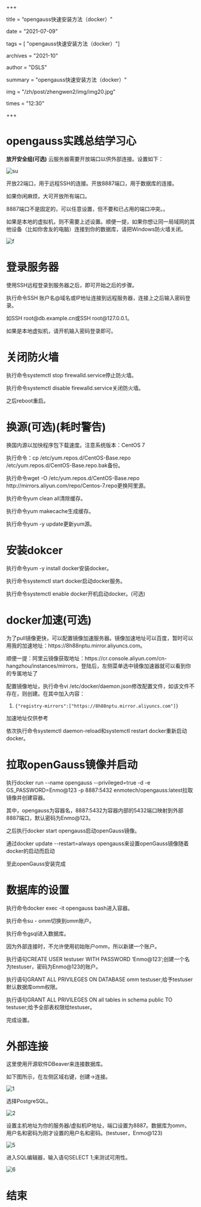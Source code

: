 ﻿+++

title =  “opengauss快速安装方法（docker）" 

date = "2021-07-09" 

tags = [ "opengauss快速安装方法（docker）"] 

archives = "2021-10" 

author = "DSLS" 

summary = "opengauss快速安装方法（docker）"

img = "/zh/post/zhengwen2/img/img20.jpg" 

times = "12:30"

+++

# opengauss实践总结学习心<a name="ZH-CN_TOPIC_0000001085018737"></a> 

<b id="6jknk">放开安全组(可选)</b></h1>
云服务器需要开放端口以供外部连接。设置如下：

<p><img src="https://data.educoder.net/api/attachments/1595857" alt=" su "><br></p>
<p>开放22端口，用于远程SSH的连接。开放8887端口，用于数据库的连接。</p>
<p>如果你闲麻烦，大可开放所有端口。</p>
<p>8887端口不是固定的，可以任意设置，但不要和已占用的端口冲突。。</p>
<p>如果是本地的虚拟机，则不需要上述设置。顺便一提，如果你想让同一局域网的其他设备（比如你舍友的电脑）连接到你的数据库，请把Windows防火墙关闭。</p>
<p><img src="https://data.educoder.net/api/attachments/1595858" alt=" f "></p>
<h1><b id="trvbj">登录服务器</b></h1>
使用SSH远程登录到服务器之后，即可开始之后的步骤。
<p>执行命令SSH 账户名@域名或IP地址连接到远程服务器，连接上之后输入密码登录。</p>
<p>如SSH root@db.example.cn或SSH root@127.0.0.1。</p>
<p>如果是本地虚拟机，请开机输入密码登录即可。</p>
<h1><b id="nhku9">关闭防火墙</b></h1>
执行命令systemctl stop firewalld.service停止防火墙。
<p>执行命令systemctl disable firewalld.service关闭防火墙。</p>
<p>之后reboot重启。</p>
<h1><b id="1w425">换源(可选)(耗时警告)</b></h1>
换国内源以加快程序包下载速度。注意系统版本：CentOS 7
<p>执行命令：cp /etc/yum.repos.d/CentOS-Base.repo /etc/yum.repos.d/CentOS-Base.repo.bak备份。</p>
<p>执行命令wget -O /etc/yum.repos.d/CentOS-Base.repo http://mirrors.aliyun.com/repo/Centos-7.repo更换阿里源。</p>
<p>执行命令yum clean all清除缓存。</p>
<p>执行命令yum makecache生成缓存。</p>
<p>执行命令yum -y update更新yum源。</p>
<h1><b id="9hodi">安装dokcer</b></h1>
执行命令yum -y install docker安装docker。
<p>执行命令systemctl start docker启动docker服务。</p>
<p>执行命令systemctl enable docker开机启动docker。(可选)</p>
<h1><b id="ntcp6">docker加速(可选)</b></h1>
为了pull镜像更快，可以配置镜像加速服务器。镜像加速地址可以百度，暂时可以用我的加速地址：https://8h88nptu.mirror.aliyuncs.com。
<p>顺便一提：阿里云镜像获取地址：https://cr.console.aliyun.com/cn-hangzhou/instances/mirrors，登陆后，左侧菜单选中镜像加速器就可以看到你的专属地址了</p>
<p>配置镜像地址，执行命令vi /etc/docker/daemon.json修改配置文件，如该文件不存在，则创建。在其中加入内容：</p>
<ol><li><code>{"registry-mirrors":["https://8h88nptu.mirror.aliyuncs.com"]}</code></li></ol><p>
加速地址仅供参考</p>
<p>依次执行命令systemctl daemon-reload和systemctl restart docker重新启动docker。</p>
<h1><b id="acy21">拉取openGauss镜像并启动</b></h1>
执行docker run --name opengauss --privileged=true -d -e GS_PASSWORD=Enmo@123 -p 8887:5432 enmotech/opengauss:latest拉取镜像并创建容器。
<p>其中，opengauss为容器名，8887:5432为容器内部的5432端口映射到外部8887端口，默认密码为Enmo@123。</p>
<p>之后执行docker start opengauss启动openGauss镜像。</p>
<p>通过docker update --restart=always opengauss来设置openGauss镜像随着docker的启动而启动</p>
<p>至此openGauss安装完成</p>
<h1><b id="v3vu7">数据库的设置</b></h1>
执行命令docker exec -it opengauss bash进入容器。
<p>执行命令su - omm切换到omm账户。</p>
<p>执行命令gsql进入数据库。</p>
<p>因为外部连接时，不允许使用初始账户omm，所以新建一个账户。</p>
<p>执行语句CREATE USER testuser WITH PASSWORD ‘Enmo@123’;创建一个名为testuser，密码为Enmo@123的账户。</p>
<p>执行语句GRANT ALL PRIVILEGES ON DATABASE omm testuser;给予testuser默认数据库omm权限。</p>
<p>执行语句GRANT ALL PRIVILEGES ON all tables in schema public TO testuser;给予全部表权限给testuser。</p>
<p>完成设置。</p>
<h1><b id="v27qt">外部连接</b></h1>
这里使用开源软件DBeaver来连接数据库。
<p>如下图所示，在左侧区域右键，创建-&gt;连接。</p>
<p><img src="https://data.educoder.net/api/attachments/1595859" alt=" 1 "><br></p>
<p>选择PostgreSQL。</p>
<p><img src="https://data.educoder.net/api/attachments/1595860" alt=" 2 "><br></p>
<p>设置主机地址为你的服务器/虚拟机IP地址，端口设置为8887。数据库为omm，用户名和密码为刚才设置的用户名和密码。(testuser，Enmo@123)</p>
<p><img src="https://data.educoder.net/api/attachments/1595862" alt=" 5 "><br></p>
<p>进入SQL编辑器，输入语句SELECT 1;来测试可用性。</p>
<p><img src="https://data.educoder.net/api/attachments/1595863" alt=" 6 "><br></p>
<h1><b id="5t0dw">结束</b></h1></div> 
<script src="https://cdn.modb.pro/_nuxt/386d4c40ac7324fcc146.js" defer></script><script src="https://cdn.modb.pro/_nuxt/modb.2.210.2.js" defer></script><script src="https://cdn.modb.pro/_nuxt/modb.2.210.0.js" defer></script>
  </body>
</html>

